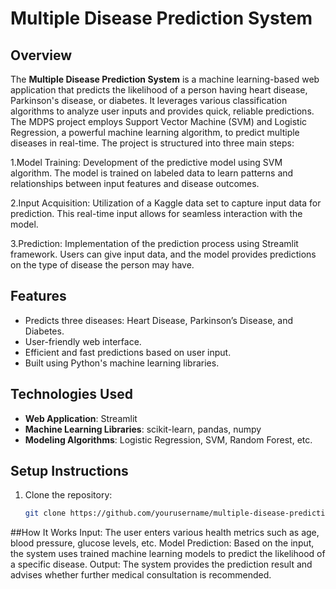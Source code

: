 # Multiple Disease Prediction System

## Overview
The **Multiple Disease Prediction System** is a machine learning-based web application that predicts the likelihood of a person having heart disease, Parkinson's disease, or diabetes. It leverages various classification algorithms to analyze user inputs and provides quick, reliable predictions.
The MDPS project employs Support Vector Machine (SVM) and Logistic Regression, a powerful machine learning algorithm, to predict multiple diseases in real-time. The project is structured into three main steps:

1.Model Training: Development of the predictive model using SVM algorithm. The model is trained on labeled data to learn patterns and relationships between input features and disease outcomes.

2.Input Acquisition: Utilization of a Kaggle data set to capture input data for prediction. This real-time input allows for seamless interaction with the model.

3.Prediction: Implementation of the prediction process using Streamlit framework. Users can give input data, and the model provides predictions on the type of disease the person may have.

## Features
- Predicts three diseases: Heart Disease, Parkinson’s Disease, and Diabetes.
- User-friendly web interface.
- Efficient and fast predictions based on user input.
- Built using Python's machine learning libraries.

## Technologies Used
- **Web Application**: Streamlit
- **Machine Learning Libraries**: scikit-learn, pandas, numpy
- **Modeling Algorithms**: Logistic Regression, SVM, Random Forest, etc.

## Setup Instructions
1. Clone the repository:
   ```bash
   git clone https://github.com/yourusername/multiple-disease-prediction.git

##How It Works
Input: The user enters various health metrics such as age, blood pressure, glucose levels, etc.
Model Prediction: Based on the input, the system uses trained machine learning models to predict the likelihood of a specific disease.
Output: The system provides the prediction result and advises whether further medical consultation is recommended.
